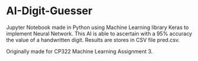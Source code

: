 # AI-Digit-Guesser
Jupyter Notebook made in Python using Machine Learning library Keras to implement Neural Network. This AI is able to ascertain with a 95% accuracy the value of a handwritten digit. Results are stores in CSV file pred.csv.

Originally made for CP322 Machine Learning Assignment 3.